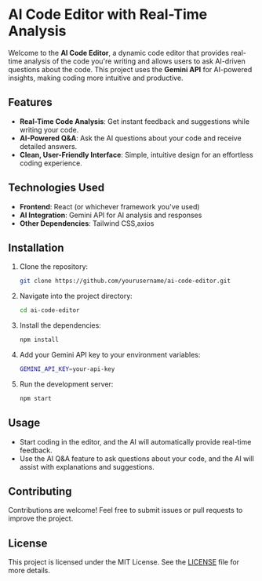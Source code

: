 
# AI Code Editor with Real-Time Analysis

Welcome to the **AI Code Editor**, a dynamic code editor that provides real-time analysis of the code you're writing and allows users to ask AI-driven questions about the code. This project uses the **Gemini API** for AI-powered insights, making coding more intuitive and productive.

## Features

- **Real-Time Code Analysis**: Get instant feedback and suggestions while writing your code.
- **AI-Powered Q&A**: Ask the AI questions about your code and receive detailed answers.
- **Clean, User-Friendly Interface**: Simple, intuitive design for an effortless coding experience.

## Technologies Used

- **Frontend**: React (or whichever framework you've used)
- **AI Integration**: Gemini API for AI analysis and responses
- **Other Dependencies**: Tailwind CSS,axios

## Installation

1. Clone the repository:
    ```bash
    git clone https://github.com/yourusername/ai-code-editor.git
    ```

2. Navigate into the project directory:
    ```bash
    cd ai-code-editor
    ```

3. Install the dependencies:
    ```bash
    npm install
    ```

4. Add your Gemini API key to your environment variables:
    ```bash
    GEMINI_API_KEY=your-api-key
    ```

5. Run the development server:
    ```bash
    npm start
    ```

## Usage

- Start coding in the editor, and the AI will automatically provide real-time feedback.
- Use the AI Q&A feature to ask questions about your code, and the AI will assist with explanations and suggestions.

## Contributing

Contributions are welcome! Feel free to submit issues or pull requests to improve the project.

## License

This project is licensed under the MIT License. See the [LICENSE](LICENSE) file for more details.

